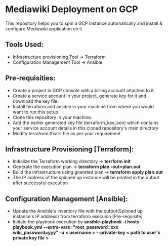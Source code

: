 # Mediawiki Deployment on GCP

This repository helps you to spin a GCP instance automatically and install & configure Mediawiki application on it.

## Tools Used:

* Infrastructure provisioning Tool -> Terraform
* Configuration Management Tool -> Ansible

## Pre-requisities:

* Create a project in GCP console with a billing account attached to it.
* Create a service account in your project, generate key for it and download the key file.
* Install terraform and ansible in your machine from where you would want to run this setup.
* Clone this repository in your machine.
* Add the earlier generated key file (terraform_key.json) which contains your service account details in this cloned repository's main directory
* Modify terraform.tfvars file as per your requirement

## Infrastructure Provisioning [Terraform]:

* Initialize the Terraform working directory -> **terrform init**
* Generate the execution plan -> **terraform plan -out=plan.out**
* Build the infrastructure using gnerated plan -> **terraform apply plan.out**
* The IP address of the spinned up instance will be printed in the output after successful execution


## Configuration Management [Ansible]:

* Update the Ansible's inventory file with the output(Spinned up instance's IP address) from terraform execuion  [Pre-requisite]
* Initiate the playbook execution by **ansible-playbook -i hosts playbook.yml --extra-vars="root_password=xxx wiki_password=yyy" -u < username > --private-key < path to user's private key file >**
